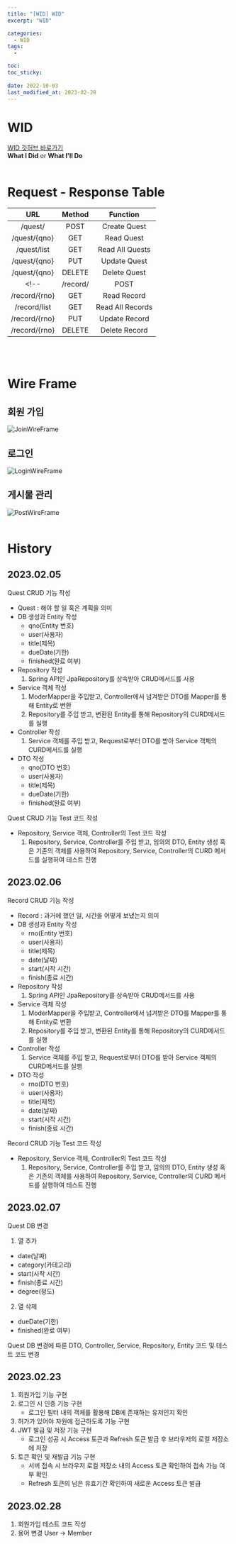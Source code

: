 ```yaml
---
title: "[WID] WID"
excerpt: "WID"

categories:
  - WID
tags:
  - 

toc: 
toc_sticky: 
 
date: 2022-10-03
last_modified_at: 2023-02-28
---
```

# **WID**
<a href="https://github.com/andpact/WID">WID 깃허브 바로가기</a>
<br>
**What I Did** or **What I'll Do**
<br>
<br>

# **Request - Response Table**

|URL|Method|Function|
|:---:|:---:|:---:|
|/quest/|POST|Create Quest|
|/quest/{qno}|GET|Read Quest|
|/quest/list|GET|Read All Quests|
|/quest/{qno}|PUT|Update Quest|
|/quest/{qno}|DELETE|Delete Quest|
<!-- |/record/|POST|Create Record|
|/record/{rno}|GET|Read Record|
|/record/list|GET|Read All Records|
|/record/{rno}|PUT|Update Record|
|/record/{rno}|DELETE|Delete Record| -->
<br>
<br>

# **Wire Frame**
## **회원 가입**
![JoinWireFrame](/assets/images/WID/JoinWireFrame.png)

## **로그인**
![LoginWireFrame](/assets/images/WID/LoginWireFrame.png)

## **게시물 관리**
![PostWireFrame](/assets/images/WID/PostWireFrame.png)
<br>
<br>

# **History**
## **2023.02.05**
Quest CRUD 기능 작성
- Quest : 해야 할 일 혹은 계획을 의미
- DB 생성과 Entity 작성
  - qno(Entity 번호)
  - user(사용자)
  - title(제목)
  - dueDate(기한)
  - finished(완료 여부)
- Repository 작성
  1. Spring API인 JpaRepository를 상속받아 CRUD메서드를 사용
- Service 객체 작성
  1. ModerMapper을 주입받고, Controller에서 넘겨받은 DTO를 Mapper를 통해 Entity로 변환
  2. Repository를 주입 받고, 변환된 Entity를 통해 Repository의 CURD메서드를 실행
- Controller 작성
  1. Service 객체를 주입 받고, Request로부터 DTO를 받아 Service 객체의 CURD메서드를 실행
- DTO 작성
  - qno(DTO 번호)
  - user(사용자)
  - title(제목)
  - dueDate(기한)
  - finished(완료 여부)

Quest CRUD 기능 Test 코드 작성
  - Repository, Service 객체, Controller의 Test 코드 작성
    1. Repository, Service, Controller를 주입 받고, 임의의 DTO, Entity 생성 혹은 기존의 객체를 사용하여 Repository, Service, Controller의 CURD 메서드를 실행하여 테스트 진행

<!-- Build a Quest CRUD function
- Quest: Something to do or a plan
- Create DB and Build Entity
  - qno(entity number)
  - user
  - title
  - due date
  - finished
- Build Repository
  1. Execute CRUD method from inherited JpaRepository which is Spring API
- Build Service object
  1. DTO passed from Controller is converted to Entity through injected Mapper
  2. Execute CURD method from injected Repository with converted Entity
- Build Controller
   1. execute CURD method from injected service object with received DTO from request
- Build DTO
  - qno(DTO number)
  - user
  - title
  - dueDate
  - finished

Build Quest CRUD function test code
  - Build Repository, Service object, and Controller test code
    1. Execute Repository, Service, and Controller's CURD method to test from injected Repository, Service, and Controller, with creating arbitrary DTO, Entity, or using object existing -->

## **2023.02.06**
Record CRUD 기능 작성
- Record : 과거에 했던 일, 시간을 어떻게 보냈는지 의미
- DB 생성과 Entity 작성
  - rno(Entity 번호)
  - user(사용자)
  - title(제목)
  - date(날짜)
  - start(시작 시간)
  - finish(종료 시간)
- Repository 작성
  1. Spring API인 JpaRepository를 상속받아 CRUD메서드를 사용
- Service 객체 작성
  1. ModerMapper을 주입받고, Controller에서 넘겨받은 DTO를 Mapper를 통해 Entity로 변환
  2. Repository를 주입 받고, 변환된 Entity를 통해 Repository의 CURD메서드를 실행
- Controller 작성
  1. Service 객체를 주입 받고, Request로부터 DTO를 받아 Service 객체의 CURD메서드를 실행
- DTO 작성
  - rno(DTO 번호)
  - user(사용자)
  - title(제목)
  - date(날짜)
  - start(시작 시간)
  - finish(종료 시간)

Record CRUD 기능 Test 코드 작성
  - Repository, Service 객체, Controller의 Test 코드 작성
    1. Repository, Service, Controller를 주입 받고, 임의의 DTO, Entity 생성 혹은 기존의 객체를 사용하여 Repository, Service, Controller의 CURD 메서드를 실행하여 테스트 진행

<!-- Build a Record CRUD function
- Record: What you did in the past, how you spent your time
- Create DB and Build Entity
  - rno(entity number)
  - user
  - title
  - date
  - start(time)
  - finish(time)
- Build Repository
  1. Execute CRUD method from inherited JpaRepository which is Spring API
- Build Service object
  1. DTO passed from Controller is converted to Entity through injected Mapper
  2. Execute CURD method from injected Repository with converted Entity
- Build Controller
  1. execute CURD method from injected service object with received DTO from request
- Build DTO
  - rno(DTO number)
  - user
  - title
  - date
  - start(time)
  - finish(time)

Build Record CRUD function test code
  - Build Repository, Service object, and Controller test code
  1. Execute Repository, Service, and Controller's CURD method to test from injected Repository, Service, and Controller, with creating arbitrary DTO, Entity, or using object existing -->

## **2023.02.07**
Quest DB 변경
1. 열 추가
  - date(날짜)
  - category(카테고리)
  - start(시작 시간)
  - finish(종료 시간)
  - degree(정도)
2. 열 삭제
  - dueDate(기한)
  - finished(완료 여부)

Quest DB 변경에 따른 DTO, Controller, Service, Repository, Entity 코드 및 테스트 코드 변경

<!-- Quest DB Modification
1. Add column
  - date
  - category
  - start(start time)
  - finish(end time)
  - degree
2. Delete column
  - dueDate
  - finished

Change DTO, Controller, Service, Repository, Entity code and test code according to Quest DB change -->

## **2023.02.23**
1. 회원가입 기능 구현
2. 로그인 시 인증 기능 구현
    - 로그인 필터 내의 객체를 활용해 DB에 존재하는 유저인지 확인
3. 허가가 있어야 자원에 접근하도록 기능 구현
4. JWT 발급 및 저장 기능 구현
    - 로그인 성공 시 Access 토큰과 Refresh 토큰 발급 후 브라우저의 로컬 저장소에 저장
5. 토큰 확인 및 재발급 기능 구현
    - 서버 접속 시 브라우저 로컬 저장소 내의 Access 토큰 확인하여 접속 가능 여부 확인
    - Refresh 토큰의 남은 유효기간 확인하여 새로운 Access 토큰 발급

<!-- 1. Build member registration function
2. Build login authentication
    - Check the user in the DB by using the login filter
3. Build authorization to access resources
4. Build JWT issuance and storage
    - Upon successful login, an access token and a refresh token are issued and stored in the browser's local storage
5. Build token verification and reissuance
    - Check the access token in the browser's local storage to check if the connection is possible
    - Check the remaining validity period of the refresh token and issue a new access token -->

## **2023.02.28**
1. 회원가입 테스트 코드 작성
2. 용어 변경 User -> Member

<!-- 1. Write membership registration test code
2. Change the term User -> Member -->